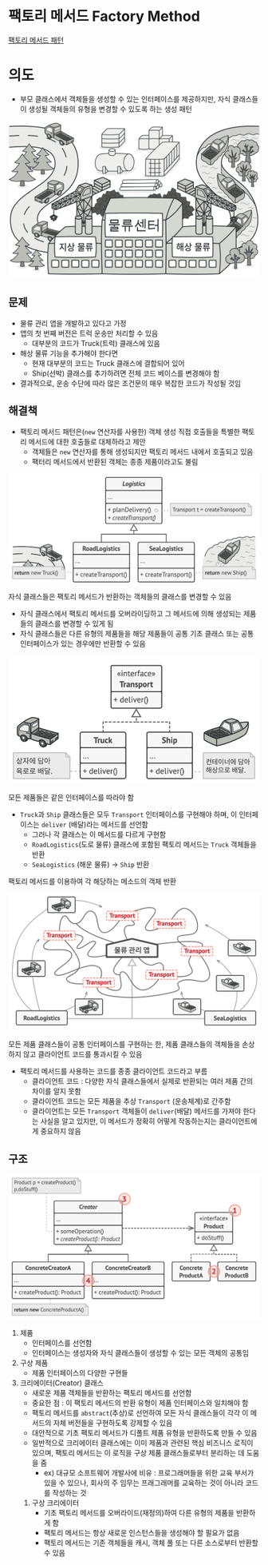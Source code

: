 # 팩토리 메서드 Factory Method

[팩토리 메서드 패턴](https://refactoring.guru/ko/design-patterns/factory-method)

# 의도

- 부모 클래스에서 객체들을 생성할 수 있는 인터페이스를 제공하지만, 자식 클래스들이 생성될 객체들의 유형을 변경할 수 있도록 하는 생성 패턴

![Untitled](%E1%84%91%E1%85%A2%E1%86%A8%E1%84%90%E1%85%A9%E1%84%85%E1%85%B5%20%E1%84%86%E1%85%A6%E1%84%89%E1%85%A5%E1%84%83%E1%85%B3%20Factory%20Method%2002c3258a19904f5284dee336d4cdfeb9/Untitled.png)

## 문제

- 물류 관리 앱을 개발하고 있다고 가정
- 앱의 첫 번째 버전은 트럭 운송만 처리할 수 있음
  - 대부분의 코드가 Truck(트럭) 클래스에 있음
- 해상 물류 기능을 추가해야 한다면
  - 현재 대부분의 코드는 Truck 클래스에 결합되어 있어
  - Ship(선박) 클래스를 추가하려면 전체 코드 베이스를 변경해야 함
- 결과적으로, 운송 수단에 따라 많은 조건문의 매우 복잡한 코드가 작성될 것임

## 해결책

- 팩토리 메서드 패턴은(`new` 연산자를 사용한) 객체 생성 직접 호출들을 특별한 팩토리 메서드에 대한 호출들로 대체하라고 제안
  - 객체들은 `new` 연산자를 통해 생성되지만 팩토리 메서드 내에서 호출되고 있음
  - 팩터리 메서드에서 반환된 객체는 종종 제품이라고도 불림

![자식 클래스들은 팩토리 메서드가 반환하는 객체들의 클래스를 변경할 수 있음](%E1%84%91%E1%85%A2%E1%86%A8%E1%84%90%E1%85%A9%E1%84%85%E1%85%B5%20%E1%84%86%E1%85%A6%E1%84%89%E1%85%A5%E1%84%83%E1%85%B3%20Factory%20Method%2002c3258a19904f5284dee336d4cdfeb9/Untitled%201.png)

자식 클래스들은 팩토리 메서드가 반환하는 객체들의 클래스를 변경할 수 있음

- 자식 클래스에서 팩토리 메서드를 오버라이딩하고 그 메서드에 의해 생성되는 제품들의 클래스를 변경할 수 있게 됨
- 자식 클래스들은 다른 유형의 제품들을 해당 제품들이 공통 기초 클래스 또는 공통 인터페이스가 있는 경우에만 반환할 수 있음

![모든 제품들은 같은 인터페이스를 따라야 함](%E1%84%91%E1%85%A2%E1%86%A8%E1%84%90%E1%85%A9%E1%84%85%E1%85%B5%20%E1%84%86%E1%85%A6%E1%84%89%E1%85%A5%E1%84%83%E1%85%B3%20Factory%20Method%2002c3258a19904f5284dee336d4cdfeb9/Untitled%202.png)

모든 제품들은 같은 인터페이스를 따라야 함

- `Truck`과 `Ship` 클래스들은 모두 `Transport` 인터페이스를 구현해야 하며, 이 인터페이스는 `deliver` (배달)라는 메서드를 선언함
  - 그러나 각 클래스는 이 메서드를 다르게 구현함
  - `RoadLogistics`(도로 물류) 클래스에 포함된 팩토리 메서드는 `Truck` 객체들을 반환
  - `SeaLogistics` (해운 물류) → `Ship` 반환

팩토리 메서드를 이용하여 각 해당하는 메소드의 객체 반환

![모든 제품 클래스들이 공통 인터페이스를 구현하는 한, 제품 클래스들의 객체들을 손상하지 않고 클라이언트 코드를 통과시킬 수 있음](%E1%84%91%E1%85%A2%E1%86%A8%E1%84%90%E1%85%A9%E1%84%85%E1%85%B5%20%E1%84%86%E1%85%A6%E1%84%89%E1%85%A5%E1%84%83%E1%85%B3%20Factory%20Method%2002c3258a19904f5284dee336d4cdfeb9/Untitled%203.png)

모든 제품 클래스들이 공통 인터페이스를 구현하는 한, 제품 클래스들의 객체들을 손상하지 않고 클라이언트 코드를 통과시킬 수 있음

- 팩토리 메서드를 사용하는 코드를 종종 클라이언트 코드라고 부름
  - 클라이언트 코드 : 다양한 자식 클래스들에서 실제로 반환되는 여러 제품 간의 차이를 알지 못함
  - 클라이언트 코드는 모든 제품을 추상 `Transport` (운송체계)로 간주함
  - 클라이언트는 모든 `Transport` 객체들이 `deliver`(배달) 메서드를 가져야 한다는 사실을 알고 있지만, 이 메서드가 정확히 어떻게 작동하는지는 클라이언트에게 중요하지 않음

## 구조

![Untitled](%E1%84%91%E1%85%A2%E1%86%A8%E1%84%90%E1%85%A9%E1%84%85%E1%85%B5%20%E1%84%86%E1%85%A6%E1%84%89%E1%85%A5%E1%84%83%E1%85%B3%20Factory%20Method%2002c3258a19904f5284dee336d4cdfeb9/Untitled%204.png)

1. 제품
   - 인터페이스를 선언함
   - 인터페이스는 생성자와 자식 클래스들이 생성할 수 있는 모든 객체의 공통임
2. 구상 제품
   - 제품 인터페이스의 다양한 구현들
3. 크리에이터(Creator) 클래스
   - 새로운 제품 객체들을 반환하는 팩토리 메서드를 선언함
   - 중요한 점 : 이 팩토리 메서드의 반환 유형이 제품 인터페이스와 일치해야 함
   - 팩토리 메서드를 `abstract`(추상)로 선언하여 모든 자식 클래스들이 각각 이 메서드의 자체 버전들을 구현하도록 강제할 수 있음
   - 대안적으로 기초 팩토리 메서드가 디폴트 제품 유형을 반환하도록 만들 수 있음
   - 일반적으로 크리에이터 클래스에는 이미 제품과 관련된 핵심 비즈니스 로직이 있으며, 팩토리 메서드는 이 로직을 구상 제품 클래스들로부터 분리하는 데 도움을 줌
     - ex) 대규모 소프트웨어 개발사에 비유 : 프로그래머들을 위한 교육 부서가 있을 수 있으나, 회사의 주 임무는 프래그래머를 교육하는 것이 아니라 코드를 작성하는 것
   1. 구상 크리에이터
      - 기초 팩토리 메서드를 오버라이드(재정의)하여 다른 유형의 제품을 반환하게 함
      - 팩토리 메서드는 항상 새로운 인스턴스들을 생성해야 할 필요가 없음
      - 팩토리 메서드는 기존 객체들을 캐시, 객체 풀 또는 다른 소스로부터 반환할 수 있음

